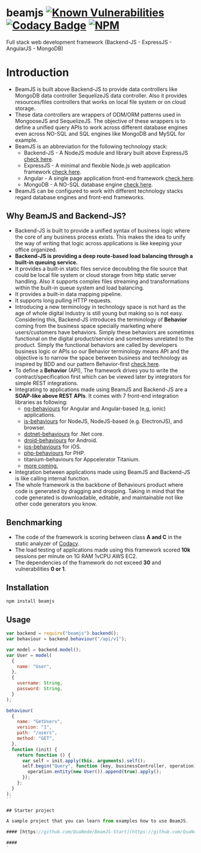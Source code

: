 # beamjs [![Known Vulnerabilities](https://snyk.io/test/github/QuaNode/beamjs/badge.svg?targetFile=package.json)](https://snyk.io/test/github/QuaNode/beamjs?targetFile=package.json) [![Codacy Badge](https://api.codacy.com/project/badge/Grade/518c2b67f61142ca833c75c6c07ccd43)](https://www.codacy.com/project/quanode/beamjs/dashboard?utm_source=github.com&utm_medium=referral&utm_content=QuaNode/beamjs&utm_campaign=Badge_Grade_Dashboard) [![NPM](https://nodei.co/npm/beamjs.png)](https://npmjs.org/package/beamjs)

Full stack web development framework (Backend-JS - ExpressJS - AngularJS - MongoDB)

# Introduction

- BeamJS is built above Backend-JS to provide data controllers like MongoDB data controller SequelizeJS data controller. Also it provides resources/files controllers that works on local file system or on cloud storage.
- These data controllers are wrappers of ODM/ORM patterns used in MongooseJS and SequelizeJS. The objective of these wrappers is to define a unified query APIs to work across different database engines even across NO-SQL and SQL engines like MongoDB and MySQL for example.
- BeamJS is an abbreviation for the following technology stack:
  - Backend-JS - A NodeJS module and library built above ExpressJS [check here](https://github.com/quaNode/Backend-JS).
  - ExpressJS - A minimal and flexible Node.js web application framework [check here](https://github.com/expressjs/expressjs.com).
  - Angular - A single page application front-end framework [check here](https://github.com/angular/angular).
  - MongoDB - A NO-SQL database engine [check here](https://github.com/mongodb/mongo).
- BeamJS can be configured to work with different technology stacks regard database engines and front-end frameworks.

## Why BeamJS and Backend-JS?

- Backend-JS is built to provide a unified syntax of business logic where the core of any business process exists. This makes the idea to unify the way of writing that logic across applications is like keeping your office organized.
- **Backend-JS is providing a deep route-based load balancing through a built-in queuing service.**
- It provides a built-in static files service decoubling the file source that could be local file system or cloud storage from http static server handling. Also it supports complex files streaming and transformations within the built-in queue system and load balancing.
- It provides a built-in data mapping pipeline.
- It supports long pulling HTTP requests.
- Introducing a new terminology in technology space is not hard as the age of whole digital industry is still young but making so is not easy. Considering this, Backend-JS introduces the terminology of **Behavior** coming from the business space specially marketing where users/customers have behaviors. Simply these behaviors are sometimes functional on the digital product/service and sometimes unrelated to the product. Simply the functional behaviors are called by developers business logic or APIs so our Behavior terminology means API and the objective is to narrow the space between business and technology as inspired by BDD and our pattern Behavior-first [check here](https://github.com/QuaNode/Backend-JS/wiki/Behavior-first-design).
- To define a **Behavior** (API), The framework drives you to write the contract/specification first which can be viewed later by integrators for simple REST integrations.
- Integrating to applications made using BeamJS and Backend-JS are a **SOAP-like above REST APIs**. It comes with 7 front-end integration libraries as following:
  - [ng-behaviours](https://github.com/QuaNode/ng-behaviours) for Angular and Angular-based (e,g, ionic) applications.
  - [js-behaviours](https://github.com/QuaNode/js-behaviours) for NodeJS, NodeJS-based (e.g. ElectronJS), and browser.
  - [dotnet-behaviours](https://github.com/QuaNode/dotnet-behaviours) for .Net core.
  - [droid-behaviours](https://github.com/QuaNode/droid-behaviours) for Android.
  - [ios-behaviours](https://github.com/QuaNode/ios-behaviours) for iOS.
  - [php-behaviours](https://github.com/QuaNode/php-behaviours) for PHP.
  - titanium-behaviours for Appcelerator Titanium.
  - [more coming.](https://github.com/QuaNode)
- Integration between applications made using BeamJS and Backend-JS is like calling internal function.
- The whole framework is the backbone of Behaviours product where code is generated by dragging and dropping. Taking in mind that the code generated is downloadable, editable, and maintainable not like other code generators you know.

## Benchmarking

- The code of the framework is scoring between class **A and C** in the static analyzer of [Codacy](https://github.com/marketplace/codacy).
- The load testing of applications made using this framework scored **10k** sessions per minute on 1G RAM 1vCPU AWS EC2.
- The dependencies of the framework do not exceed **30** and vulnerabilities **0 or 1**.

## Installation

    npm install beamjs

## Usage

```js
var backend = require("beamjs").backend();
var behaviour = backend.behaviour("/api/v1");

var model = backend.model();
var User = model(
  {
    name: "User",
  },
  {
    username: String,
    password: String,
  }
);

behaviour(
  {
    name: "GetUsers",
    version: "1",
    path: "/users",
    method: "GET",
  },
  function (init) {
    return function () {
      var self = init.apply(this, arguments).self();
      self.begin("Query", function (key, businessController, operation) {
        operation.entity(new User()).append(true).apply();
      });
    };
  }
);
``

## Starter project

A sample project that you can learn from examples how to use BeamJS.

#### [https://github.com/QuaNode/BeamJS-Start](https://github.com/QuaNode/BeamJS-Start)

#### 
`
